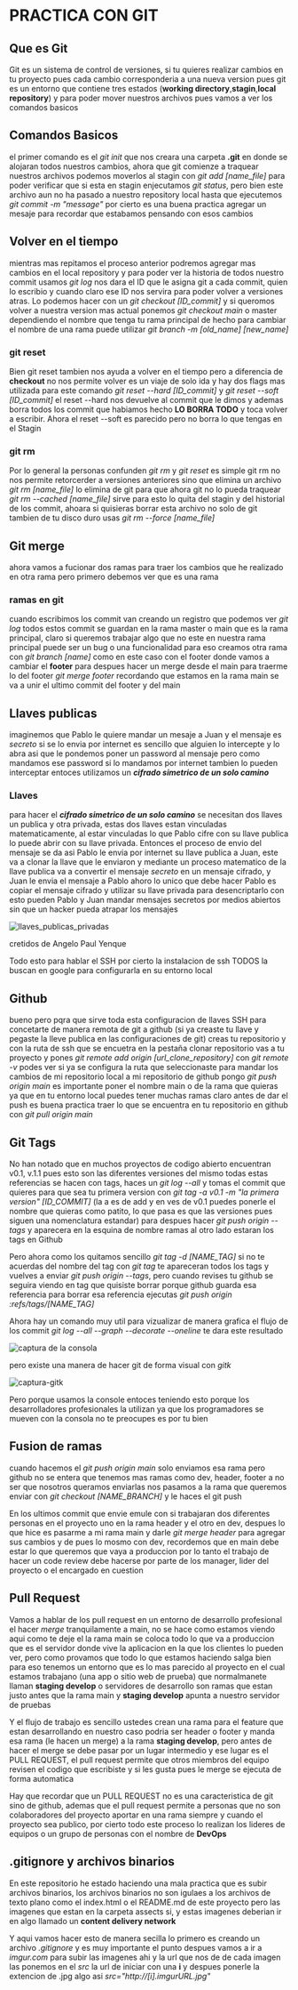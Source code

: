 # PRACTICA CON GIT 

## Que es Git
Git es un sistema de control de versiones, si tu quieres realizar cambios en tu proyecto pues cada cambio corresponderia a una nueva version pues git es un entorno que contiene tres estados (**working directory**,**stagin**,**local repository**) y para poder mover nuestros archivos pues vamos a ver los comandos basicos

## Comandos Basicos
el primer comando es el *git init* que nos creara una carpeta **.git** en donde se alojaran todos nuestros cambios, ahora que git comienze a traquear nuestros archivos podemos moverlos al stagin con *git add [name_file]* para poder verificar que si esta en stagin enjecutamos *git status*, pero bien este archivo aun no ha pasado a nuestro repository local hasta que ejecutemos *git commit -m "message"* por cierto es una buena practica agregar un mesaje para recordar que estabamos pensando con esos cambios 

## Volver en el tiempo
mientras mas repitamos el proceso anterior podremos agregar mas cambios en el local repository y para poder ver la historia de todos nuestro commit usamos *git log* nos dara el ID que le asigna git a cada commit, quien lo escribio y cuando claro ese ID nos servira para poder volver a versiones atras. Lo podemos hacer con un *git checkout [ID_commit]* y si queromos volver a nuestra version mas actual ponemos *git checkout main* o master dependiendo el nombre que tenga tu rama principal de hecho para cambiar el nombre de una rama puede utilizar *git branch -m [old_name] [new_name]* 

### git reset 
Bien git reset tambien nos ayuda a volver en el tiempo pero a diferencia de **checkout** no nos permite volver es un viaje de solo ida y hay dos flags mas utilizada para este comando *git reset --hard [ID_commit]* y *git reset --soft [ID_commit]* el reset --hard nos devuelve al commit que le dimos y ademas borra todos los commit que habiamos hecho **LO BORRA TODO** y toca volver a escribir. Ahora el reset --soft es parecido pero no borra lo que tengas en el Stagin

### git rm 
Por lo general la personas confunden *git rm* y *git reset* es simple git rm no nos permite retorcerder a versiones anteriores sino que elimina un archivo *git rm [name_file]* lo elimina de git para que ahora git no lo pueda traquear *git rm --cached [name_file]* sirve para esto lo quita del stagin y del historial de los commit, ahoara si quisieras borrar esta archivo no solo de git tambien de tu disco duro usas *git rm --force [name_file]*   

## Git merge
ahora vamos a fucionar dos ramas para traer los cambios que he realizado en otra rama pero primero debemos ver que es una rama

### ramas en git 
cuando escribimos los commit van creando un registro que podemos ver *git log* todos estos commit se guardan en la rama master o main que es la rama principal, claro si queremos trabajar algo que no este en nuestra rama principal puede ser un bug o una funcionalidad para eso creamos otra rama con *git branch [name]* como en este caso con el footer donde vamos a cambiar el **footer** para despues hacer un merge desde el main para traerme lo del footer *git merge footer* recordando que estamos en la rama main se va a unir el ultimo commit del footer y del main

## **Llaves publicas**
imaginemos que Pablo le quiere mandar un mesaje a Juan y el mensaje es *secreto* si se lo envia por internet es sencillo que alguien lo intercepte y lo abra asi que le pondemos poner un password al mensaje pero como mandamos ese password si lo mandamos por internet tambien lo pueden interceptar entoces utilizamos un ***cifrado simetrico de un solo camino***

### Llaves
para hacer el ***cifrado simetrico de un solo camino*** se necesitan dos llaves un publica y otra privada, estas dos llaves estan vinculadas matematicamente, al estar vinculadas lo que Pablo cifre con su llave publica lo puede abrir con su llave privada. Entonces el proceso de envio del mensaje se da asi Pablo le envia por internet su llave publica a Juan, este va a clonar la llave que le enviaron y mediante un proceso matematico de la llave publica va a convertir el mensaje *secreto* en un mensaje cifrado, y Juan le envia el mensaje a Pablo ahoro lo unico que debe hacer Pablo es copiar el mensaje cifrado y utilizar su llave privada para desencriptarlo con esto pueden Pablo y Juan mandar mensajes secretos por medios abiertos sin que un hacker pueda atrapar los mensajes

<image src="./assects/llaves.webp" alt="llaves_publicas_privadas">

cretidos de Angelo Paul Yenque

Todo esto para hablar el SSH por cierto la instalacion de ssh TODOS la buscan en google para configurarla en su entorno local
## Github
bueno pero pqra que sirve toda esta configuracion de llaves SSH para concetarte de manera remota de git a github (si ya creaste tu llave y pegaste la lleve publica en las configuraciones de git) creas tu repositorio y con la ruta de ssh que se encuetra en la pestaña clonar repositorio vas a tu proyecto y pones *git remote add origin [url_clone_repository]* con *git remote -v* podes ver si ya se configura la ruta que seleccionaste para mandar los cambios de mi repositorio local a mi repositorio de github pongo *git push origin main* es importante poner el nombre main o de la rama que quieras ya que en tu entorno local puedes tener muchas ramas claro antes de dar el push es buena practica traer lo que se encuentra en tu repositorio en github con *git pull origin main* 

## Git Tags 
No han notado que en muchos proyectos de codigo abierto encuentran v0.1, v.1.1 pues esto son las diferentes versiones del mismo todas estas referencias se hacen con tags, haces un *git log --all* y tomas el commit que quieres para que sea tu primera version con *git tag -a v0.1 -m "la primera version" [ID_COMMIT]* (la a es de add y en ves de v0.1 puedes ponerle el nombre que quieras como patito, lo que pasa es que las versiones pues siguen una nomenclatura estandar) para despues hacer *git push origin --tags* y aparecera en la esquina de nombre ramas al otro lado estaran los tags en Github 

Pero ahora como los quitamos sencillo *git tag -d [NAME_TAG]* si no te acuerdas del nombre del tag con *git tag* te apareceran todos los tags y vuelves a enviar *git push origin --tags*, pero cuando revises tu github se seguira viendo en tag que quisiste borrar porque github guarda esa referencia para borrar esa referencia ejecutas *git push origin :refs/tags/[NAME_TAG]*

Ahora hay un comando muy util para vizualizar de manera grafica el flujo de los commit *git log --all --graph --decorate --oneline* te dara este resultado

<image src="./assects/Captura de pantalla 2024-11-05 194926.png" alt ="captura de la consola">

pero existe una manera de hacer git de forma visual con *gitk* 

<image src="./assects/Captura-gitk.png" alt ="captura-gitk">

Pero porque usamos la console entoces teniendo esto porque los desarrolladores profesionales la utilizan ya que los programadores se mueven con la consola no te preocupes es por tu bien 

## Fusion de ramas
cuando hacemos el *git push origin main* solo enviamos esa rama pero github no se entera que tenemos mas ramas como dev, header, footer a no ser que nosotros queramos enviarlas nos pasamos a la rama que queremos enviar con *git checkout [NAME_BRANCH]* y le haces el git push 

En los ultimos commit que envie emule con si trabajaran dos diferentes personas en el proyecto uno en la rama header y el otro en dev, despues lo que hice es pasarme a mi rama main y darle *git merge header* para agregar sus cambios y de pues lo mosmo con dev, recordemos que en main debe estar lo que queremos que vaya a produccion por lo tanto el trabajo de hacer un code review debe hacerse por parte de los manager, lider del proyecto o el encargado en cuestion 

## Pull Request
Vamos a hablar de los pull request en un entorno de desarrollo profesional el hacer *merge* tranquilamente a main, no se hace como estamos viendo aqui como te deje el la rama main se coloca todo lo que va a produccion que es el servidor donde vive la aplicacion en la que los clientes lo pueden ver, pero como provamos que todo lo que estamos haciendo salga bien para eso tenemos un entorno que es lo mas parecido al proyecto en el cual estamos trabajano (una app o sitio web de prueba) que normalmanete llaman **staging develop** o servidores de desarrollo son ramas que estan justo antes que la rama main y **staging develop** apunta a nuestro servidor de pruebas

Y el flujo de trabajo es sencillo ustedes crean una rama para el feature que estan desarrollando en nuestro caso podria ser header o footer y manda esa rama (le hacen un merge) a la rama **staging develop**, pero antes de hacer el merge se debe pasar por un lugar intermedio y ese lugar es el PULL REQUEST, el pull request permite que otros miembros del equipo revisen el codigo que escribiste y si les gusta pues le merge se ejecuta de forma automatica

Hay que recordar que un PULL REQUEST no es una caracteristica de git sino de github, ademas que el pull request permite a personas que no son colaboradores del proyecto aportar en una rama siempre y cuando el proyecto sea publico, por cierto todo este proceso lo realizan los lideres de equipos o un grupo de personas con el nombre de **DevOps** 

## .gitignore y archivos binarios
En este repositorio he estado haciendo una mala practica que es subir archivos binarios, los archivos binarios no son igulaes a los archivos de texto plano como el index.html o el README.md de este proyecto pero las imagenes que estan en la carpeta assects si, y estas imagenes deberian ir en algo llamado un **content delivery network** 

Y aqui vamos hacer esto de manera secilla lo primero es creando un archivo *.gitignore* y es muy importante el punto despues vamos a ir a *imgur.com* para subir las imagenes ahi y la url que nos de de cada imagen las ponemos en el *src* la url de iniciar con una **i** y despues ponerle la extencion de .jpg algo asi *src="http://[i].imgurURL.jpg"*